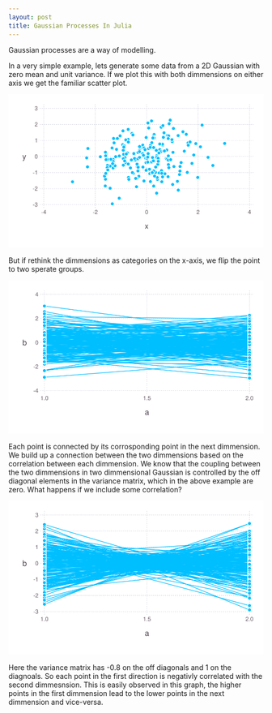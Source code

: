 ```yaml
---
layout: post
title: Gaussian Processes In Julia
---
```


Gaussian processes are a way of modelling. 

In a very simple example, lets generate some data from a 2D Gaussian with zero mean and unit variance. 
If we plot this with both dimmensions on either axis we get the familiar scatter plot. 

![2D Normal Distribtuion](/assets/gp2d_simple.svg)

But if rethink the dimmensions as categories on the x-axis, we flip the point to two sperate groups. 

![2D Split](/assets/gp2d_split.svg)

Each point is connected by its corrosponding point in the next dimmension. We build up a connection between the two dimmensions based on the correlation between each dimmension. We know that the coupling between the two dimmensions in two dimmensional Gaussian is controlled by the off diagonal elements in the variance matrix, which in the above example are zero. What happens if we include some correlation?

![2D Split Correlation](/assets/gp2d_split_cor.svg)

Here the variance matrix has -0.8 on the off diagonals and 1 on the diagnoals. So each point in the first direction is negativly correlated with the second dimmesnsion. This is easily observed in this graph, the higher points in the first dimmension lead to the lower points in the next dimmension and vice-versa. 

